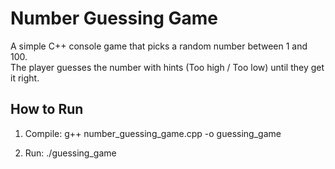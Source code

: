 # Number Guessing Game

A simple C++ console game that picks a random number between 1 and 100.  
The player guesses the number with hints (Too high / Too low) until they get it right.

## How to Run

1. Compile:
   g++ number_guessing_game.cpp -o guessing_game

2. Run:
   ./guessing_game
